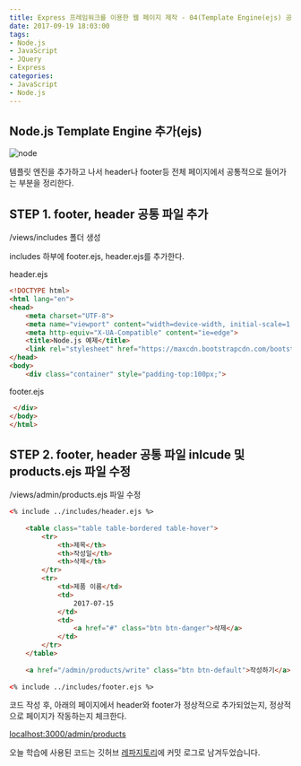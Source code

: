 ```yaml
---
title: Express 프레임워크를 이용한 웹 페이지 제작 - 04(Template Engine(ejs) 공통 파일 추가하기)
date: 2017-09-19 18:03:00
tags: 
- Node.js
- JavaScript
- JQuery
- Express
categories: 
- JavaScript
- Node.js
---
```


## **Node.js Template Engine 추가(ejs)**

![node](/images/node.png)

템플릿 엔진을 추가하고 나서 header나 footer등 전체 페이지에서 공통적으로
들어가는 부분을 정리한다.

## STEP 1. footer, header 공통 파일 추가

/views/includes 폴더 생성

includes 하부에 footer.ejs, header.ejs를 추가한다.

header.ejs

```html
<!DOCTYPE html>
<html lang="en">
<head>
    <meta charset="UTF-8">
    <meta name="viewport" content="width=device-width, initial-scale=1.0">
    <meta http-equiv="X-UA-Compatible" content="ie=edge">
    <title>Node.js 예제</title>
    <link rel="stylesheet" href="https://maxcdn.bootstrapcdn.com/bootstrap/3.3.7/css/bootstrap.min.css">
</head>
<body>
    <div class="container" style="padding-top:100px;">
```

footer.ejs
```html
 </div>    
</body>
</html>
```

## STEP 2. footer, header 공통 파일 inlcude 및 products.ejs 파일 수정
/views/admin/products.ejs 파일 수정
```html
<% include ../includes/header.ejs %>
 
    <table class="table table-bordered table-hover">
        <tr>
            <th>제목</th>
            <th>작성일</th>
            <th>삭제</th>
        </tr>
        <tr>
            <td>제품 이름</td>
            <td>
                2017-07-15
            </td>
            <td>
                <a href="#" class="btn btn-danger">삭제</a>
            </td>
        </tr>
    </table>
 
    <a href="/admin/products/write" class="btn btn-default">작성하기</a>
 
<% include ../includes/footer.ejs %>
```

코드 작성 후, 아래의 페이지에서 header와 footer가 정상적으로 추가되었는지, 정상적으로 페이지가 작동하는지 체크한다.

[localhost:3000/admin/products](localhost:3000/admin/products)

오늘 학습에 사용된 코드는 깃허브 [레파지토리](https://github.com/xmfpes/node-project/commit/fa8642a684215a1bfa0704283a30a7b2a98bf9b8)에 커밋 로그로 남겨두었습니다.